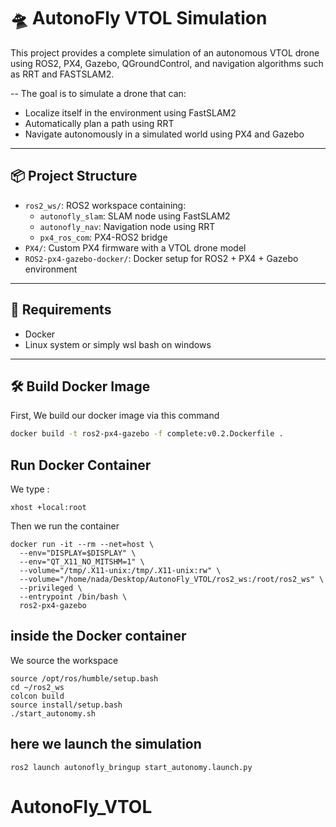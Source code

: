# 🛸 AutonoFly VTOL Simulation

This project provides a complete simulation of an autonomous VTOL drone using ROS2, PX4, Gazebo, QGroundControl, and navigation algorithms such as RRT and FASTSLAM2. 

-- 
The goal is to simulate a drone that can:
- Localize itself in the environment using FastSLAM2
- Automatically plan a path using RRT
- Navigate autonomously in a simulated world using PX4 and Gazebo
---

## 📦 Project Structure

- `ros2_ws/`: ROS2 workspace containing:
  - `autonofly_slam`: SLAM node using FastSLAM2
  - `autonofly_nav`: Navigation node using RRT
  - `px4_ros_com`: PX4-ROS2 bridge
- `PX4/`: Custom PX4 firmware with a VTOL drone model
- `ROS2-px4-gazebo-docker/`: Docker setup for ROS2 + PX4 + Gazebo environment
  
---

## 🚨 Requirements
- Docker 
- Linux system or simply wsl bash on windows 

---
## 🛠️ Build Docker Image

First, We build our docker image via this command

```bash
docker build -t ros2-px4-gazebo -f complete:v0.2.Dockerfile .
```

## Run Docker Container

We type : 
```
xhost +local:root
```
Then we run the container 
```
docker run -it --rm --net=host \
  --env="DISPLAY=$DISPLAY" \
  --env="QT_X11_NO_MITSHM=1" \
  --volume="/tmp/.X11-unix:/tmp/.X11-unix:rw" \
  --volume="/home/nada/Desktop/AutonoFly_VTOL/ros2_ws:/root/ros2_ws" \
  --privileged \
  --entrypoint /bin/bash \
  ros2-px4-gazebo
``` 
## inside the Docker container 


We source the workspace
``` 
source /opt/ros/humble/setup.bash
cd ~/ros2_ws
colcon build
source install/setup.bash
./start_autonomy.sh

```
## here we launch the simulation 
```
ros2 launch autonofly_bringup start_autonomy.launch.py
```
# AutonoFly_VTOL
